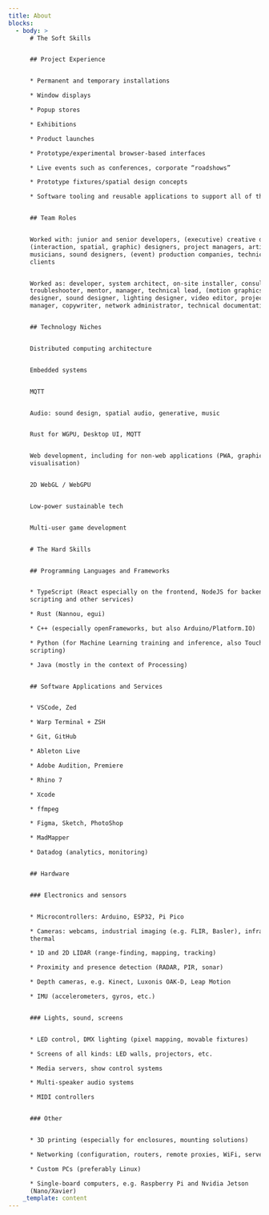 ```yaml
---
title: About
blocks:
  - body: >
      # The Soft Skills


      ## Project Experience


      * Permanent and temporary installations

      * Window displays

      * Popup stores

      * Exhibitions

      * Product launches

      * Prototype/experimental browser-based interfaces

      * Live events such as conferences, corporate “roadshows”

      * Prototype fixtures/spatial design concepts

      * Software tooling and reusable applications to support all of the above


      ## Team Roles


      Worked with: junior and senior developers, (executive) creative directors,
      (interaction, spatial, graphic) designers, project managers, artists,
      musicians, sound designers, (event) production companies, technicians,
      clients


      Worked as: developer, system architect, on-site installer, consultant,
      troubleshooter, mentor, manager, technical lead, (motion graphics, web)
      designer, sound designer, lighting designer, video editor, project
      manager, copywriter, network administrator, technical documentation writer


      ## Technology Niches


      Distributed computing architecture


      Embedded systems


      MQTT


      Audio: sound design, spatial audio, generative, music


      Rust for WGPU, Desktop UI, MQTT


      Web development, including for non-web applications (PWA, graphics, data
      visualisation)


      2D WebGL / WebGPU


      Low-power sustainable tech


      Multi-user game development


      # The Hard Skills


      ## Programming Languages and Frameworks


      * TypeScript (React especially on the frontend, NodeJS for backends,
      scripting and other services)

      * Rust (Nannou, egui)

      * C++ (especially openFrameworks, but also Arduino/Platform.IO)

      * Python (for Machine Learning training and inference, also TouchDesigner
      scripting)

      * Java (mostly in the context of Processing)


      ## Software Applications and Services


      * VSCode, Zed

      * Warp Terminal + ZSH

      * Git, GitHub

      * Ableton Live

      * Adobe Audition, Premiere

      * Rhino 7

      * Xcode

      * ffmpeg

      * Figma, Sketch, PhotoShop

      * MadMapper

      * Datadog (analytics, monitoring)


      ## Hardware


      ### Electronics and sensors


      * Microcontrollers: Arduino, ESP32, Pi Pico

      * Cameras: webcams, industrial imaging (e.g. FLIR, Basler), infrared,
      thermal

      * 1D and 2D LIDAR (range-finding, mapping, tracking)

      * Proximity and presence detection (RADAR, PIR, sonar)

      * Depth cameras, e.g. Kinect, Luxonis OAK-D, Leap Motion

      * IMU (accelerometers, gyros, etc.)


      ### Lights, sound, screens


      * LED control, DMX lighting (pixel mapping, movable fixtures)

      * Screens of all kinds: LED walls, projectors, etc.

      * Media servers, show control systems

      * Multi-speaker audio systems

      * MIDI controllers


      ### Other


      * 3D printing (especially for enclosures, mounting solutions)

      * Networking (configuration, routers, remote proxies, WiFi, servers)

      * Custom PCs (preferably Linux)

      * Single-board computers, e.g. Raspberry Pi and Nvidia Jetson
      (Nano/Xavier)
    _template: content
---
```


